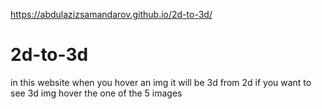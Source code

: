 https://abdulazizsamandarov.github.io/2d-to-3d/
# 2d-to-3d
in this website when you hover an img it will be 3d from 2d
if you want to see 3d img hover the one of the 5 images
